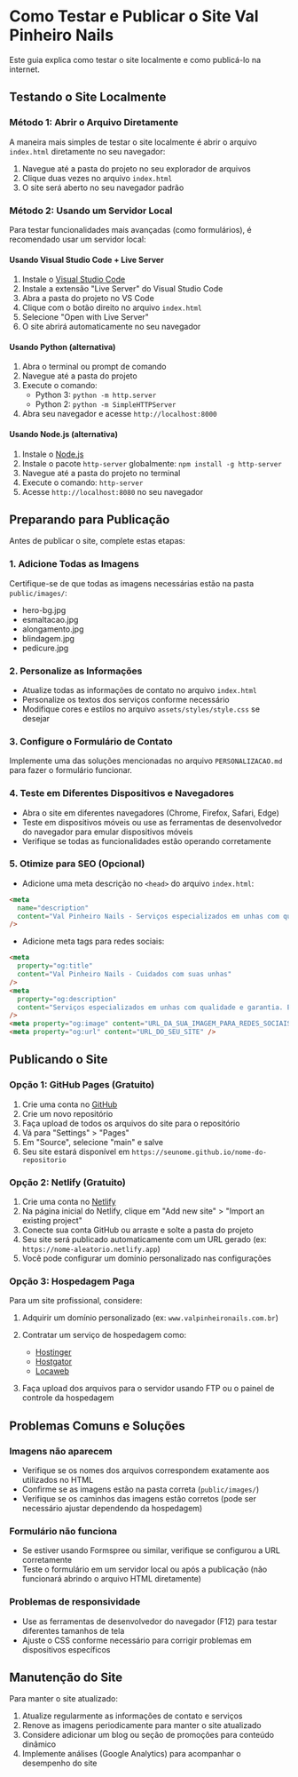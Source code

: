 # Como Testar e Publicar o Site Val Pinheiro Nails

Este guia explica como testar o site localmente e como publicá-lo na internet.

## Testando o Site Localmente

### Método 1: Abrir o Arquivo Diretamente

A maneira mais simples de testar o site localmente é abrir o arquivo `index.html` diretamente no seu navegador:

1. Navegue até a pasta do projeto no seu explorador de arquivos
2. Clique duas vezes no arquivo `index.html`
3. O site será aberto no seu navegador padrão

### Método 2: Usando um Servidor Local

Para testar funcionalidades mais avançadas (como formulários), é recomendado usar um servidor local:

#### Usando Visual Studio Code + Live Server

1. Instale o [Visual Studio Code](https://code.visualstudio.com/)
2. Instale a extensão "Live Server" do Visual Studio Code
3. Abra a pasta do projeto no VS Code
4. Clique com o botão direito no arquivo `index.html`
5. Selecione "Open with Live Server"
6. O site abrirá automaticamente no seu navegador

#### Usando Python (alternativa)

1. Abra o terminal ou prompt de comando
2. Navegue até a pasta do projeto
3. Execute o comando:
   - Python 3: `python -m http.server`
   - Python 2: `python -m SimpleHTTPServer`
4. Abra seu navegador e acesse `http://localhost:8000`

#### Usando Node.js (alternativa)

1. Instale o [Node.js](https://nodejs.org/)
2. Instale o pacote `http-server` globalmente: `npm install -g http-server`
3. Navegue até a pasta do projeto no terminal
4. Execute o comando: `http-server`
5. Acesse `http://localhost:8080` no seu navegador

## Preparando para Publicação

Antes de publicar o site, complete estas etapas:

### 1. Adicione Todas as Imagens

Certifique-se de que todas as imagens necessárias estão na pasta `public/images/`:

- hero-bg.jpg
- esmaltacao.jpg
- alongamento.jpg
- blindagem.jpg
- pedicure.jpg

### 2. Personalize as Informações

- Atualize todas as informações de contato no arquivo `index.html`
- Personalize os textos dos serviços conforme necessário
- Modifique cores e estilos no arquivo `assets/styles/style.css` se desejar

### 3. Configure o Formulário de Contato

Implemente uma das soluções mencionadas no arquivo `PERSONALIZACAO.md` para fazer o formulário funcionar.

### 4. Teste em Diferentes Dispositivos e Navegadores

- Abra o site em diferentes navegadores (Chrome, Firefox, Safari, Edge)
- Teste em dispositivos móveis ou use as ferramentas de desenvolvedor do navegador para emular dispositivos móveis
- Verifique se todas as funcionalidades estão operando corretamente

### 5. Otimize para SEO (Opcional)

- Adicione uma meta descrição no `<head>` do arquivo `index.html`:

```html
<meta
  name="description"
  content="Val Pinheiro Nails - Serviços especializados em unhas com qualidade e garantia. Esmaltação em gel, blindagem, alongamento e spa dos pés."
/>
```

- Adicione meta tags para redes sociais:

```html
<meta
  property="og:title"
  content="Val Pinheiro Nails - Cuidados com suas unhas"
/>
<meta
  property="og:description"
  content="Serviços especializados em unhas com qualidade e garantia. Esmaltação em gel, blindagem, alongamento e spa dos pés."
/>
<meta property="og:image" content="URL_DA_SUA_IMAGEM_PARA_REDES_SOCIAIS" />
<meta property="og:url" content="URL_DO_SEU_SITE" />
```

## Publicando o Site

### Opção 1: GitHub Pages (Gratuito)

1. Crie uma conta no [GitHub](https://github.com/)
2. Crie um novo repositório
3. Faça upload de todos os arquivos do site para o repositório
4. Vá para "Settings" > "Pages"
5. Em "Source", selecione "main" e salve
6. Seu site estará disponível em `https://seunome.github.io/nome-do-repositorio`

### Opção 2: Netlify (Gratuito)

1. Crie uma conta no [Netlify](https://www.netlify.com/)
2. Na página inicial do Netlify, clique em "Add new site" > "Import an existing project"
3. Conecte sua conta GitHub ou arraste e solte a pasta do projeto
4. Seu site será publicado automaticamente com um URL gerado (ex: `https://nome-aleatorio.netlify.app`)
5. Você pode configurar um domínio personalizado nas configurações

### Opção 3: Hospedagem Paga

Para um site profissional, considere:

1. Adquirir um domínio personalizado (ex: `www.valpinheironails.com.br`)
2. Contratar um serviço de hospedagem como:

   - [Hostinger](https://www.hostinger.com.br/)
   - [Hostgator](https://www.hostgator.com.br/)
   - [Locaweb](https://www.locaweb.com.br/)

3. Faça upload dos arquivos para o servidor usando FTP ou o painel de controle da hospedagem

## Problemas Comuns e Soluções

### Imagens não aparecem

- Verifique se os nomes dos arquivos correspondem exatamente aos utilizados no HTML
- Confirme se as imagens estão na pasta correta (`public/images/`)
- Verifique se os caminhos das imagens estão corretos (pode ser necessário ajustar dependendo da hospedagem)

### Formulário não funciona

- Se estiver usando Formspree ou similar, verifique se configurou a URL corretamente
- Teste o formulário em um servidor local ou após a publicação (não funcionará abrindo o arquivo HTML diretamente)

### Problemas de responsividade

- Use as ferramentas de desenvolvedor do navegador (F12) para testar diferentes tamanhos de tela
- Ajuste o CSS conforme necessário para corrigir problemas em dispositivos específicos

## Manutenção do Site

Para manter o site atualizado:

1. Atualize regularmente as informações de contato e serviços
2. Renove as imagens periodicamente para manter o site atualizado
3. Considere adicionar um blog ou seção de promoções para conteúdo dinâmico
4. Implemente análises (Google Analytics) para acompanhar o desempenho do site
